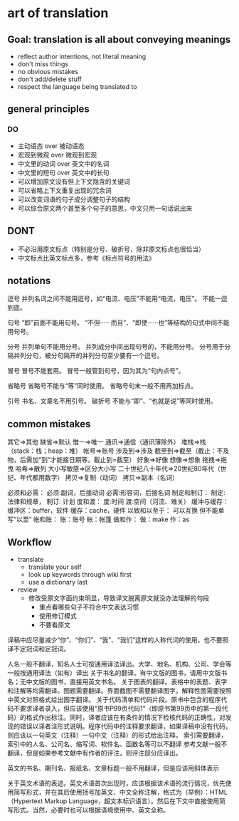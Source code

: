 # art of translation

## Goal: translation is all about conveying meanings
- reflect author intentions, not literal meaning
- don't miss things
- no obvious mistakes
- don't add/delete stuff
- respect the language being translated to


## general principles

### DO
- 主动语态 over 被动语态
- 宏观到微观 over 微观到宏观
- 中文里的动词 over 英文中的名词
- 中文里的短句 over 英文中的长句
- 可以增加原文没有但上下文隐含的关键词
- 可以省略上下文重复出现的冗余词
- 可以改变词语的句子成分调整句子的结构
- 可以综合原文两个甚至多个句子的意思，中文只用一句话说出来

## DONT
- 不必沿用原文标点（特别是分号、破折号，除非原文标点也很恰当）
- 中文标点比英文标点多，参考《标点符号的用法》

## notations
逗号
  并列名词之间不能用逗号，如“电流、电压”不能用“电流，电压”。
  不能一逗到底。

句号
  “即”前面不能用句号。
  “不但······而且”、“即使······也”等结构的句式中间不能用句号。

分号
  并列单句不能用分号。
  并列成分中间出现句号的，不能用分号。
  分号用于分隔并列分句，被分句隔开的并列分句至少要有一个逗号。

冒号
  冒号不能套用。
  冒号一般管到句号，因为其为“句内点号”。

省略号
  省略号不能与“等”同时使用。
  省略号句末一般不用再加标点。

引号
  书名、文章名不用引号。
  破折号
  不能与“即”、“也就是说”等同时使用。

## common mistakes
其它=>其他
缺省=>默认
惟一=>唯一
通讯=>通信（通讯薄除外）
堆栈=>栈（stack：栈；heap：堆）
帐号=>账号
涉及到=>涉及
截至到=>截至（截止：不及物，后需加“到”才能接日期等。截止到=截至）
好象=>好像
想像=>想象
拖拽=>拖曳
哈希=>散列
大小写敏感=>区分大小写
二十世纪八十年代=>20世纪80年代（世纪、年代都用数字）
拷贝=>复制（动词）
拷贝=>副本（名词）

必须和必需：
  必须:副词，后接动词
  必需:形容词，后接名词
制定和制订：
  制定: 法律和规章，
  制订: 计划
度和渡：
  度:时间
  渡:空间（河流、难关）
缓冲与缓存：
  缓冲区：buffer，软件
  缓存：cache，硬件
以致和以至于：
  可以互换
  但不能单写“以至”
帐和账：
  账：账号
  帐：帐篷
做和作：
  做：make
  作：as


## Workflow
- translate
  - translate your self
  - look up keywords through wiki first
  - use a dictionary last
- review
  - 修改受原文字面约束明显，导致译文脱离原文就没办法理解的句段
	  - 重点看哪些句子不符合中文表达习惯
	  - 使用修订模式
    - 不要看原文








译稿中应尽量减少“你”、“你们”、“我”、“我们”这样的人称代词的使用，也不要照译不定冠词和定冠词。

人名一般不翻译，知名人士可按通用译法译出。大学、地名、机构、公司、学会等一般按通用译法（如有）译出
关于书名的翻译。有中文版的图书，请用中文版书名；无中文版的图书，直接用英文书名。
关于图表的翻译。表格中的表题、表字和注解等均需翻译。图题需要翻译。界面截图不需要翻译图字。解释性图需要按照中英文对照格式给出图字翻译。
关于代码清单和代码片段。原书中包含的程序代码不要求译者录入，但应该使用“原书P99页代码1”（即原书第99页中的第一段代码）的格式作出标注。同时，译者应该在有条件的情况下检核代码的正确性，对发现的错误以译者注形式说明。程序代码中的注释要求翻译，如果译稿中没有代码，则应该以一句英文（注释）一句中文（注释）的形式给出注释。
索引需要翻译，索引中的人名、公司名、缩写词、软件名、函数名等可以不翻译
参考文献一般不翻译，但是如果参考文献中有作者的评注，则评注部分应译出。

英文的书名、期刊名、报纸名、文章标题一般不用翻译，但是应该用斜体表示



关于英文术语的表述。英文术语首次出现时，应该根据该术语的流行情况，优先使用简写形式，并在其后使用括号加英文、中文全称注解，格式为（举例）：HTML（Hypertext Markup Language，超文本标识语言）。然后在下文中直接使用简写形式。当然，必要时也可以根据语境使用中、英文全称。
